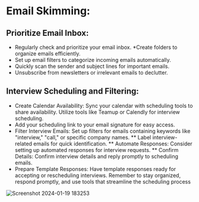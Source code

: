 # Email Skimming:
## Prioritize Email Inbox:
* Regularly check and prioritize your email inbox.
*Create folders to organize emails efficiently.
* Set up email filters to categorize incoming emails automatically.
* Quickly scan the sender and subject lines for important emails.
* Unsubscribe from newsletters or irrelevant emails to declutter.

## Interview Scheduling and Filtering:
* Create Calendar Availability:
Sync your calendar with scheduling tools to share availability.
Utilize tools like Teamup or Calendly for interview scheduling.
* Add your scheduling link to your email signature for easy access.
* Filter Interview Emails:
Set up filters for emails containing keywords like "interview," "call," or specific company names.
  ** Label interview-related emails for quick identification.
  ** Automate Responses: Consider setting up automated responses for interview requests.
  ** Confirm Details: Confirm interview details and reply promptly to scheduling emails.
* Prepare Template Responses: Have template responses ready for accepting or rescheduling interviews.
Remember to stay organized, respond promptly, and use tools that streamline the scheduling process

![Screenshot 2024-01-19 183253](https://github.com/RubyNketia/Job-Search-Resources-Test/assets/114700921/e6ca0973-9e78-411d-b58c-a3e456f0d6f1)
